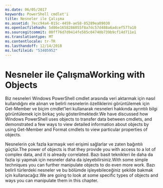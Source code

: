 ```yaml
---
ms.date: 06/05/2017
keywords: PowerShell cmdlet'i
title: Nesneler ile Çalışma
ms.assetid: 7ecc94a4-015c-4459-ae58-85289ea09030
ms.openlocfilehash: 5d86e1658286055f8a7dc57d488a6adcef577a10
ms.sourcegitcommit: 00ff76d7d9414fe585c04740b739b9cf14d711e1
ms.translationtype: MT
ms.contentlocale: tr-TR
ms.lasthandoff: 12/14/2018
ms.locfileid: "53405952"
---
```

# <a name="working-with-objects"></a><span data-ttu-id="f3670-103">Nesneler ile Çalışma</span><span class="sxs-lookup"><span data-stu-id="f3670-103">Working with Objects</span></span>

<span data-ttu-id="f3670-104">Biz nesneleri Windows PowerShell cmdlet arasında veri aktarmak için nasıl kullandığını ele alınan ve belirli nesnelerin özelliklerini görüntülemek için Get-Member ve biçim cmdlet'leri kullanarak nesneleri hakkında ayrıntılı bilgi görüntülemek için birkaç yolu gösterilmektedir.</span><span class="sxs-lookup"><span data-stu-id="f3670-104">We have discussed how Windows PowerShell uses objects to transfer data between cmdlets, and demonstrated a few ways to view detailed information about objects by using Get-Member and Format cmdlets to view particular properties of objects.</span></span>

<span data-ttu-id="f3670-105">Nesnelerin çok fazla karmaşık veri erişimi sağlarlar ve zaten bağıntılı güçtür.</span><span class="sxs-lookup"><span data-stu-id="f3670-105">The power of objects is that they provide you with access to a lot of complex data, and it is already correlated.</span></span> <span data-ttu-id="f3670-106">Bazı basit teknikleri ile daha da fazla işi yapmak için nesneler daha da işleyebilirsiniz.</span><span class="sxs-lookup"><span data-stu-id="f3670-106">With some simple techniques you can further manipulate objects to do even more work.</span></span> <span data-ttu-id="f3670-107">Bazı belirli türlerdeki nesneler ve bu bölümde işleyebileceğiniz şekilde bakmak için kullanacağız.</span><span class="sxs-lookup"><span data-stu-id="f3670-107">We are going to look at some specific types of objects and ways you can manipulate them in this chapter.</span></span>